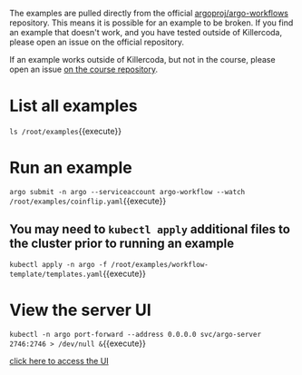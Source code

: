 The examples are pulled directly from the official [argoproj/argo-workflows](https://github.com/argoproj/argo-workflows/issues) repository. This means it is possible for an example to be broken. If you find an example that doesn't work, and you have tested outside of Killercoda, please open an issue on the official repository.

If an example works outside of Killercoda, but not in the course, please open an issue [on the course repository](https://github.com/argoproj-labs/training-material/issues).

# List all examples
`ls /root/examples`{{execute}}

# Run an example
`argo submit -n argo --serviceaccount argo-workflow --watch /root/examples/coinflip.yaml`{{execute}}

## You may need to `kubectl apply` additional files to the cluster prior to running an example
`kubectl apply -n argo -f /root/examples/workflow-template/templates.yaml`{{execute}}

# View the server UI
`kubectl -n argo port-forward --address 0.0.0.0 svc/argo-server 2746:2746 > /dev/null &`{{execute}}

<!-- markdown-link-check-disable-next-line -->
[click here to access the UI]({{TRAFFIC_HOST1_2746}})
